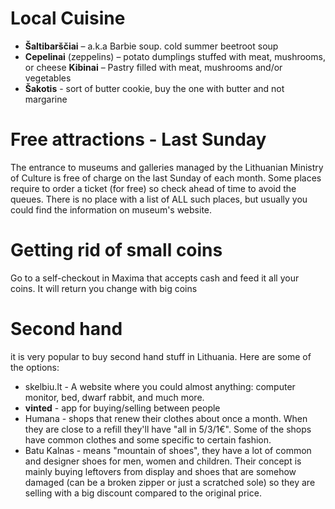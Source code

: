 
# Local Cuisine

* **Šaltibarščiai** – a.k.a Barbie soup. cold summer beetroot soup
* **Cepelinai** (zeppelins) – potato dumplings stuffed with meat, mushrooms, or cheese
 **Kibinai** – Pastry filled with meat, mushrooms and/or vegetables
* **Šakotis** - sort of butter cookie, buy the one with butter and not margarine 

# Free attractions - Last Sunday
The entrance to museums and galleries managed by the Lithuanian Ministry of Culture is free of charge on the last Sunday of each month.
Some places require to order a ticket (for free) so check ahead of time to avoid the queues.
There is no place with a list of ALL such places, but usually you could find the information on museum's website.

# Getting rid of small coins

Go to a self-checkout in Maxima that accepts cash and feed it all your coins. It will return you change with big coins

# Second hand

it is very popular to buy second hand stuff in Lithuania. Here are some of the options:

* skelbiu.lt - A website where you could almost anything: computer monitor, bed, dwarf rabbit, and much more.
* **vinted** - app for buying/selling between people
* Humana - shops that renew their clothes about once a month. When they are close to a refill they'll have "all in 5/3/1€". Some of the shops have common clothes and some specific to certain fashion.
* Batu Kalnas - means "mountain of shoes", they have a lot of common and designer shoes for men, women and children. Their concept is mainly buying leftovers from display and shoes that are somehow damaged (can be a broken zipper or just a scratched sole) so they are selling with a big discount compared to the original price.
